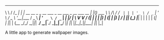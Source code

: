 __        __    _ _                                                              _   _      
\ \      / /_ _| | |_ __   __ _ _ __   ___ _ __       ___        _ __ ___   __ _| |_(_) ___ 
 \ \ /\ / / _` | | | '_ \ / _` | '_ \ / _ \ '__|____ / _ \ _____| '_ ` _ \ / _` | __| |/ __|
  \ V  V / (_| | | | |_) | (_| | |_) |  __/ | |_____| (_) |_____| | | | | | (_| | |_| | (__ 
   \_/\_/ \__,_|_|_| .__/ \__,_| .__/ \___|_|        \___/      |_| |_| |_|\__,_|\__|_|\___|
                   |_|         |_|



A little app to generate wallpaper images.
